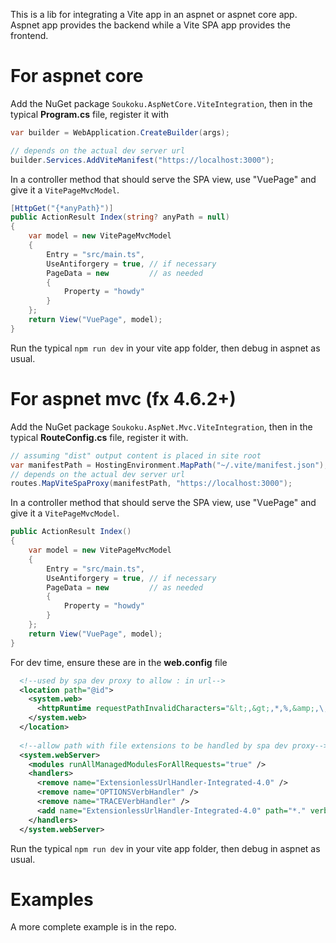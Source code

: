 This is a lib for integrating a Vite app in an aspnet or aspnet core app. 
Aspnet app provides the backend while a Vite SPA app provides the frontend.


# For aspnet core

Add the NuGet package `Soukoku.AspNetCore.ViteIntegration`, then
in the typical **Program.cs** file, register it with

```cs
var builder = WebApplication.CreateBuilder(args);

// depends on the actual dev server url
builder.Services.AddViteManifest("https://localhost:3000");

```


In a controller method that should serve the SPA view, use "VuePage"
and give it a `VitePageMvcModel`.

```cs
[HttpGet("{*anyPath}")]
public ActionResult Index(string? anyPath = null)
{
    var model = new VitePageMvcModel
    {
        Entry = "src/main.ts",
        UseAntiforgery = true, // if necessary
        PageData = new         // as needed
        {
            Property = "howdy"
        }
    };
    return View("VuePage", model);
}
```



Run the typical `npm run dev` in your vite app folder, then debug in aspnet as usual.


# For aspnet mvc (fx 4.6.2+) 

Add the NuGet package `Soukoku.AspNet.Mvc.ViteIntegration`, then
in the typical **RouteConfig.cs** file, register it with.

```cs
// assuming "dist" output content is placed in site root
var manifestPath = HostingEnvironment.MapPath("~/.vite/manifest.json");
// depends on the actual dev server url
routes.MapViteSpaProxy(manifestPath, "https://localhost:3000");

```

In a controller method that should serve the SPA view, use "VuePage"
and give it a `VitePageMvcModel`.

```cs
public ActionResult Index()
{
    var model = new VitePageMvcModel
    {
        Entry = "src/main.ts",
        UseAntiforgery = true, // if necessary
        PageData = new         // as needed
        {
            Property = "howdy"
        }
    };
    return View("VuePage", model);
}
```

For dev time, ensure these are in the **web.config** file

```xml
  <!--used by spa dev proxy to allow : in url-->
  <location path="@id">
    <system.web>
      <httpRuntime requestPathInvalidCharacters="&lt;,&gt;,*,%,&amp;,\,?" />
    </system.web>
  </location>
  
  <!--allow path with file extensions to be handled by spa dev proxy-->
  <system.webServer>
    <modules runAllManagedModulesForAllRequests="true" />
    <handlers>
      <remove name="ExtensionlessUrlHandler-Integrated-4.0" />
      <remove name="OPTIONSVerbHandler" />
      <remove name="TRACEVerbHandler" />
      <add name="ExtensionlessUrlHandler-Integrated-4.0" path="*." verb="*" type="System.Web.Handlers.TransferRequestHandler" preCondition="integratedMode,runtimeVersionv4.0" />
    </handlers>
  </system.webServer>
```


Run the typical `npm run dev` in your vite app folder, then debug in aspnet as usual.


# Examples

A more complete example is in the repo.
